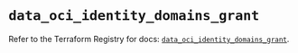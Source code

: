 # `data_oci_identity_domains_grant`

Refer to the Terraform Registry for docs: [`data_oci_identity_domains_grant`](https://registry.terraform.io/providers/oracle/oci/7.19.0/docs/data-sources/identity_domains_grant).
